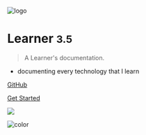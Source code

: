 <!-- _coverpage.md -->

![logo](_media/icon.svg)

# Learner <small>3.5</small>

> A Learner's documentation.

- documenting every technology that I learn

[GitHub](https://github.com/sa-kota/Learner/)

[Get Started](/home)


<!-- background image -->

![](_media/bg.png)

<!-- background color -->

![color](#f0f0f0)
